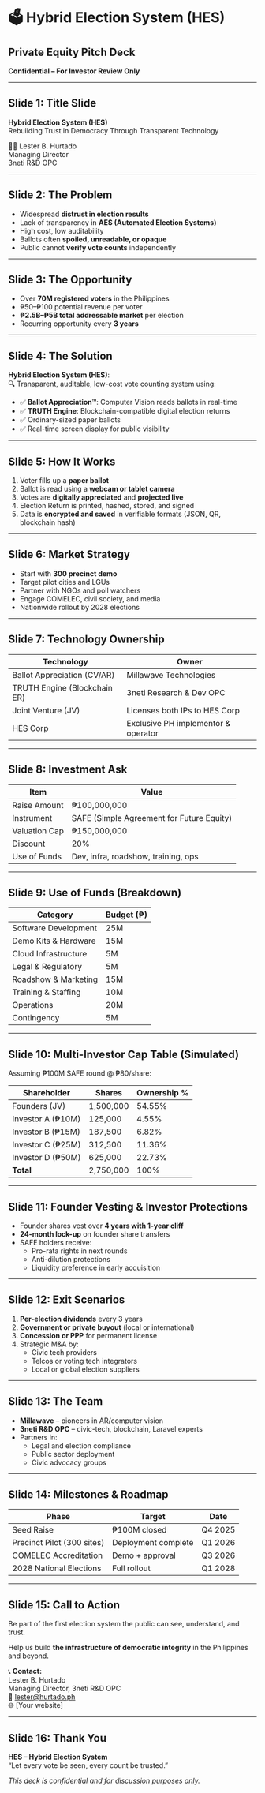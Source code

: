 # 🗳️ Hybrid Election System (HES)
## Private Equity Pitch Deck
**Confidential – For Investor Review Only**

---

## Slide 1: Title Slide

**Hybrid Election System (HES)**  
Rebuilding Trust in Democracy Through Transparent Technology

👨‍💼 Lester B. Hurtado  
Managing Director  
3neti R&D OPC

---

## Slide 2: The Problem

- Widespread **distrust in election results**
- Lack of transparency in **AES (Automated Election Systems)**
- High cost, low auditability
- Ballots often **spoiled, unreadable, or opaque**
- Public cannot **verify vote counts** independently

---

## Slide 3: The Opportunity

- Over **70M registered voters** in the Philippines
- ₱50–₱100 potential revenue per voter
- **₱2.5B–₱5B total addressable market** per election
- Recurring opportunity every **3 years**

---

## Slide 4: The Solution

**Hybrid Election System (HES)**:  
🔍 Transparent, auditable, low-cost vote counting system using:

- ✅ **Ballot Appreciation™**: Computer Vision reads ballots in real-time
- ✅ **TRUTH Engine**: Blockchain-compatible digital election returns
- ✅ Ordinary-sized paper ballots
- ✅ Real-time screen display for public visibility

---

## Slide 5: How It Works

1. Voter fills up a **paper ballot**
2. Ballot is read using a **webcam or tablet camera**
3. Votes are **digitally appreciated** and **projected live**
4. Election Return is printed, hashed, stored, and signed
5. Data is **encrypted and saved** in verifiable formats (JSON, QR, blockchain hash)

---

## Slide 6: Market Strategy

- Start with **300 precinct demo**
- Target pilot cities and LGUs
- Partner with NGOs and poll watchers
- Engage COMELEC, civil society, and media
- Nationwide rollout by 2028 elections

---

## Slide 7: Technology Ownership

| Technology        | Owner              |
|------------------|--------------------|
| Ballot Appreciation (CV/AR) | Millawave Technologies |
| TRUTH Engine (Blockchain ER) | 3neti Research & Dev OPC |
| Joint Venture (JV) | Licenses both IPs to HES Corp |
| HES Corp | Exclusive PH implementor & operator |

---

## Slide 8: Investment Ask

| Item             | Value |
|------------------|-------|
| Raise Amount     | ₱100,000,000 |
| Instrument       | SAFE (Simple Agreement for Future Equity) |
| Valuation Cap    | ₱150,000,000 |
| Discount         | 20% |
| Use of Funds     | Dev, infra, roadshow, training, ops |

---

## Slide 9: Use of Funds (Breakdown)

| Category              | Budget (₱) |
|-----------------------|------------|
| Software Development  | 25M        |
| Demo Kits & Hardware  | 15M        |
| Cloud Infrastructure  | 5M         |
| Legal & Regulatory    | 5M         |
| Roadshow & Marketing  | 15M        |
| Training & Staffing   | 10M        |
| Operations            | 20M        |
| Contingency           | 5M         |

---

## Slide 10: Multi-Investor Cap Table (Simulated)

Assuming ₱100M SAFE round @ ₱80/share:

| Shareholder      | Shares    | Ownership % |
|------------------|-----------|-------------|
| Founders (JV)    | 1,500,000 | 54.55%      |
| Investor A (₱10M)| 125,000   | 4.55%       |
| Investor B (₱15M)| 187,500   | 6.82%       |
| Investor C (₱25M)| 312,500   | 11.36%      |
| Investor D (₱50M)| 625,000   | 22.73%      |
| **Total**        | 2,750,000 | 100%        |

---

## Slide 11: Founder Vesting & Investor Protections

- Founder shares vest over **4 years with 1-year cliff**
- **24-month lock-up** on founder share transfers
- SAFE holders receive:
    - Pro-rata rights in next rounds
    - Anti-dilution protections
    - Liquidity preference in early acquisition

---

## Slide 12: Exit Scenarios

1. **Per-election dividends** every 3 years
2. **Government or private buyout** (local or international)
3. **Concession or PPP** for permanent license
4. Strategic M&A by:
    - Civic tech providers
    - Telcos or voting tech integrators
    - Local or global election suppliers

---

## Slide 13: The Team

- **Millawave** – pioneers in AR/computer vision
- **3neti R&D OPC** – civic-tech, blockchain, Laravel experts
- Partners in:
    - Legal and election compliance
    - Public sector deployment
    - Civic advocacy groups

---

## Slide 14: Milestones & Roadmap

| Phase | Target | Date |
|-------|--------|------|
| Seed Raise | ₱100M closed | Q4 2025 |
| Precinct Pilot (300 sites) | Deployment complete | Q1 2026 |
| COMELEC Accreditation | Demo + approval | Q3 2026 |
| 2028 National Elections | Full rollout | Q1 2028 |

---

## Slide 15: Call to Action

Be part of the first election system the public can see, understand, and trust.

Help us build **the infrastructure of democratic integrity** in the Philippines and beyond.

📞 **Contact:**  
Lester B. Hurtado  
Managing Director, 3neti R&D OPC  
📧 lester@hurtado.ph  
🌐 [Your website]

---

## Slide 16: Thank You

**HES – Hybrid Election System**  
“Let every vote be seen, every count be trusted.”

*This deck is confidential and for discussion purposes only.*
